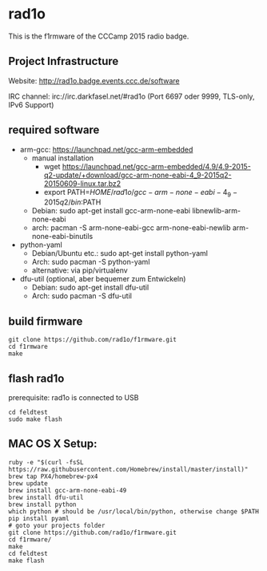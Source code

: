 # rad1o

This is the f1rmware of the CCCamp 2015 radio badge.

## Project Infrastructure
Website: http://rad1o.badge.events.ccc.de/software

IRC channel: irc://irc.darkfasel.net/#rad1o (Port 6697 oder 9999, TLS-only, IPv6 Support)

## required software
* arm-gcc: https://launchpad.net/gcc-arm-embedded
    * manual installation
        * wget https://launchpad.net/gcc-arm-embedded/4.9/4.9-2015-q2-update/+download/gcc-arm-none-eabi-4_9-2015q2-20150609-linux.tar.bz2
        * export PATH=$HOME/rad1o/gcc-arm-none-eabi-4_9-2015q2/bin:$PATH
    * Debian: sudo apt-get install gcc-arm-none-eabi libnewlib-arm-none-eabi
    * arch: pacman -S arm-none-eabi-gcc arm-none-eabi-newlib arm-none-eabi-binutils
* python-yaml
    * Debian/Ubuntu etc.: sudo apt-get install python-yaml
    * Arch: sudo pacman -S python-yaml
    * alternative: via pip/virtualenv
* dfu-util (optional, aber bequemer zum Entwickeln)
    * Debian: sudo apt-get install dfu-util
    * Arch: sudo pacman -S dfu-util

## build firmware

    git clone https://github.com/rad1o/f1rmware.git
    cd f1rmware
    make

## flash rad1o

prerequisite: rad1o is connected to USB

    cd feldtest
    sudo make flash

## MAC OS X Setup:

    ruby -e "$(curl -fsSL https://raw.githubusercontent.com/Homebrew/install/master/install)"
    brew tap PX4/homebrew-px4
    brew update
    brew install gcc-arm-none-eabi-49
    brew install dfu-util
    brew install python
    which python # should be /usr/local/bin/python, otherwise change $PATH
    pip install pyaml
    # goto your projects folder
    git clone https://github.com/rad1o/f1rmware.git
    cd f1rmware/
    make
    cd feldtest
    make flash



